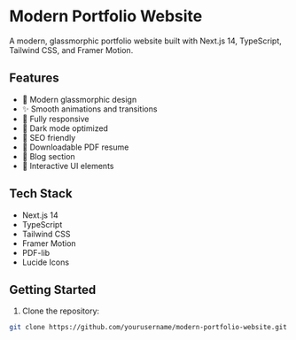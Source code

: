 # Modern Portfolio Website

A modern, glassmorphic portfolio website built with Next.js 14, TypeScript, Tailwind CSS, and Framer Motion.

## Features

- 🎨 Modern glassmorphic design
- ✨ Smooth animations and transitions
- 📱 Fully responsive
- 🌙 Dark mode optimized
- 🎯 SEO friendly
- 📄 Downloadable PDF resume
- 📝 Blog section
- 🎉 Interactive UI elements

## Tech Stack

- Next.js 14
- TypeScript
- Tailwind CSS
- Framer Motion
- PDF-lib
- Lucide Icons

## Getting Started

1. Clone the repository:

```bash
git clone https://github.com/yourusername/modern-portfolio-website.git
```
